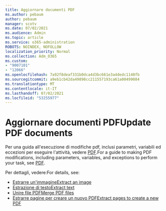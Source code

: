 ```yaml
---
title: Aggiornare documenti PDF
ms.author: pebaum
author: pebaum
manager: scotv
ms.date: 07/02/2021
ms.audience: Admin
ms.topic: article
ms.service: o365-administration
ROBOTS: NOINDEX, NOFOLLOW
localization_priority: Normal
ms.collection: Adm_O365
ms.custom:
- "9007101"
- "12066"
ms.openlocfilehash: 7a92f8deaf331b0dca4d3bc661e3a4dedc1140fb
ms.sourcegitcommit: a9eb1cb42da49898cc211557193ca61a00499084
ms.translationtype: MT
ms.contentlocale: it-IT
ms.lasthandoff: 07/02/2021
ms.locfileid: "53255977"
---
```

# <a name="update-pdf-documents"></a><span data-ttu-id="6b387-102">Aggiornare documenti PDF</span><span class="sxs-lookup"><span data-stu-id="6b387-102">Update PDF documents</span></span>

<span data-ttu-id="6b387-103">Per una guida all'esecuzione di modifiche pdf, inclusi parametri, variabili ed eccezioni per eseguire l'attività, vedere [PDF](/power-automate/desktop-flows/actions-reference/pdf).</span><span class="sxs-lookup"><span data-stu-id="6b387-103">For a guide to making PDF modifications, including parameters, variables, and exceptions to perform your task, see [PDF](/power-automate/desktop-flows/actions-reference/pdf).</span></span>

<span data-ttu-id="6b387-104">Per dettagli, vedere:</span><span class="sxs-lookup"><span data-stu-id="6b387-104">For details, see:</span></span>

- [<span data-ttu-id="6b387-105">Estrarre un'immagine</span><span class="sxs-lookup"><span data-stu-id="6b387-105">Extract an image</span></span>](/power-automate/desktop-flows/actions-reference/pdf#pdf-actions)
- [<span data-ttu-id="6b387-106">Estrazione di testo</span><span class="sxs-lookup"><span data-stu-id="6b387-106">Extract text</span></span>](/power-automate/desktop-flows/actions-reference/pdf#extracttextfrompdfaction)
- [<span data-ttu-id="6b387-107">Unire file PDF</span><span class="sxs-lookup"><span data-stu-id="6b387-107">Merge PDF files</span></span>](/power-automate/desktop-flows/actions-reference/pdf#mergefiles)
- [<span data-ttu-id="6b387-108">Estrarre pagine per creare un nuovo PDF</span><span class="sxs-lookup"><span data-stu-id="6b387-108">Extract pages to create a new PDF</span></span>](/power-automate/desktop-flows/actions-reference/pdf#extractpages)
